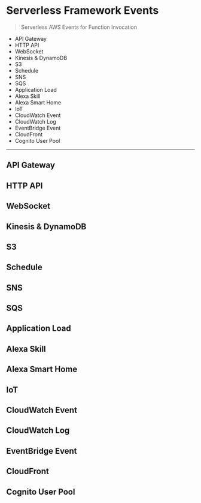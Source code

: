 # Serverless Framework Events

> Serverless AWS Events for Function Invocation

* API Gateway
* HTTP API
* WebSocket
* Kinesis & DynamoDB
* S3
* Schedule
* SNS
* SQS
* Application Load
* Alexa Skill
* Alexa Smart Home
* IoT
* CloudWatch Event
* CloudWatch Log
* EventBridge Event
* CloudFront
* Cognito User Pool

---

## API Gateway

## HTTP API

## WebSocket

## Kinesis & DynamoDB

## S3

## Schedule

## SNS

## SQS

## Application Load

## Alexa Skill

## Alexa Smart Home

## IoT

## CloudWatch Event

## CloudWatch Log

## EventBridge Event

## CloudFront

## Cognito User Pool
